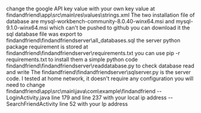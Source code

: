 change the google API key value with your own key value at findandfriend\app\src\main\res\values\strings.xml
The two installation file of database are mysql-workbench-community-8.0.40-winx64.msi and mysql-9.1.0-winx64.msi which can't be pushed to github you can download it
the sql database file was export to findandfriend\findandfriendserver\all_databases.sql
the server python package requirement is stored at findandfriend\findandfriendserver\requirements.txt you can use pip -r requirements.txt to install them
a simple python code findandfriend\findandfriendserver\readdatabase.py to check database read and write
The findandfriend\findandfriendserver\sqlserver.py is the server code. I tested at home network, it doesn't require any configuration
you will need to change findandfriend\app\src\main\java\com\example\findandfriend
--LoginActivity.java line 179 and line 237 with your local ip address
--SearchFriendActivity line 52 with your Ip address
